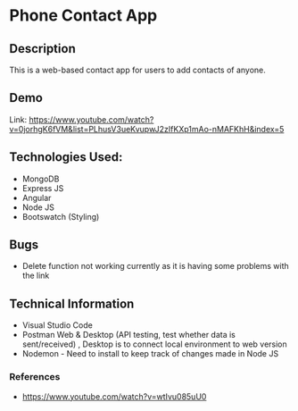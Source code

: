 
# Phone Contact App

## Description
This is a web-based contact app for users to add contacts of anyone.

## Demo
Link: https://www.youtube.com/watch?v=0jorhgK6fVM&list=PLhusV3ueKvupwJ2zIfKXp1mAo-nMAFKhH&index=5


## Technologies Used:
* MongoDB
* Express JS
* Angular
* Node JS
* Bootswatch (Styling)


## Bugs
* Delete function not working currently as it is having some problems with the link


## Technical Information
* Visual Studio Code
* Postman Web & Desktop (API testing, test whether data is sent/received) , Desktop is to connect local environment to web version
* Nodemon - Need to install to keep track of changes made in Node JS

### References
* https://www.youtube.com/watch?v=wtIvu085uU0
